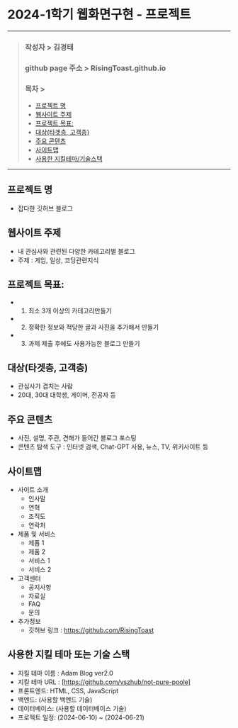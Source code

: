 # 2024-1학기 웹화면구현 - 프로젝트
---
> ### 작성자 > 김경태
> ### github page 주소 > RisingToast.github.io
>
> ### 목차 >
> - [프로젝트 명](#프로젝트-명)
> - [웹사이트 주제](#웹사이트-주제)
> - [프로젝트 목표:](#프로젝트-목표)
> - [대상(타겟층, 고객층)](#대상타겟층-고객층)
> - [주요 콘텐츠](#주요-콘텐츠)
> - [사이트맵](#사이트맵)
> - [사용한 지킬테마/기술스택](#사용한-지킬-테마-또는-기술-스택)
---

## 프로젝트 명
- 잡다한 깃허브 블로그

## 웹사이트 주제
- 내 관심사와 관련된 다양한 카테고리별 블로그
- 주제 : 게임, 일상, 코딩관련지식

## 프로젝트 목표:
- 1. 최소 3개 이상의 카테고리만들기
- 2. 정확한 정보와 적당한 글과 사진을 추가해서 만들기
- 3. 과제 제출 후에도 사용가능한 블로그 만들기

## 대상(타겟층, 고객층) 
- 관심사가 겹치는 사람
- 20대, 30대 대학생, 게이머, 전공자 등

## 주요 콘텐츠
- 사진, 설명, 주관, 견해가 들어간 블로그 포스팅
- 콘텐츠 탐색 도구 : 인터넷 검색, Chat-GPT 사용, 뉴스, TV, 위키사이트 등

## 사이트맵
- 사이트 소개
  - 인사말
  - 연혁
  - 조직도
  - 연락처
- 제품 및 서비스
  - 제품 1
  - 제품 2
  - 서비스 1
  - 서비스 2
- 고객센터
  - 공지사항
  - 자료실
  - FAQ
  - 문의
- 추가정보
  - 깃허브 링크 : https://github.com/RisingToast

## 사용한 지킬 테마 또는 기술 스택
- 지킬 테마 이름 : Adam Blog ver2.0
- 지킬 테마 URL : [https://github.com/vszhub/not-pure-poole]
- 프론트엔드: HTML, CSS, JavaScript
- 백엔드: (사용할 백엔드 기술)
- 데이터베이스: (사용할 데이터베이스 기술)
- 프로젝트 일정: (2024-06-10) ~ (2024-06-21)
